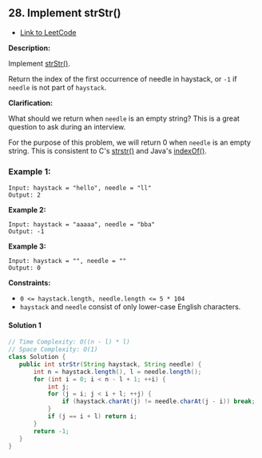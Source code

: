 ## 28. Implement strStr()

- [Link to LeetCode](https://leetcode.com/problems/implement-strstr/)

**Description:**



Implement [strStr()](http://www.cplusplus.com/reference/cstring/strstr/).

Return the index of the first occurrence of needle in haystack, or `-1` if `needle` is not part of `haystack`.

**Clarification:**

What should we return when `needle` is an empty string? This is a great question to ask during an interview.

For the purpose of this problem, we will return 0 when `needle` is an empty string. This is consistent to C's [strstr()](http://www.cplusplus.com/reference/cstring/strstr/) and Java's [indexOf()](https://docs.oracle.com/javase/7/docs/api/java/lang/String.html#indexOf(java.lang.String)).



<!-- tabs:start -->

### **Example 1:**

```
Input: haystack = "hello", needle = "ll"
Output: 2
```

**Example 2:**

```
Input: haystack = "aaaaa", needle = "bba"
Output: -1
```

**Example 3:**

```
Input: haystack = "", needle = ""
Output: 0
```

<!-- tabs:end -->



**Constraints:**

- `0 <= haystack.length, needle.length <= 5 * 104`
- `haystack` and `needle` consist of only lower-case English characters.









<!-- tabs:start -->

#### **Solution 1**



```java
// Time Complexity: O((n - l) * l)
// Space Complexity: O(1)
class Solution {
   public int strStr(String haystack, String needle) {
       int n = haystack.length(), l = needle.length();
       for (int i = 0; i < n - l + 1; ++i) {
           int j;
           for (j = i; j < i + l; ++j) {
               if (haystack.charAt(j) != needle.charAt(j - i)) break;
           }
           if (j == i + l) return i;
       }
       return -1;
   }
}
```







<!-- tabs:end -->



